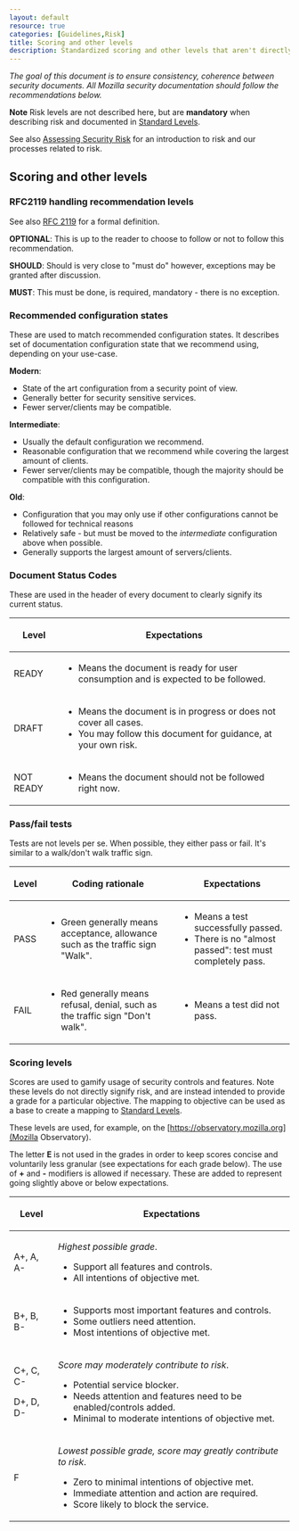 ```yaml
---
layout: default
resource: true
categories: [Guidelines,Risk]
title: Scoring and other levels
description: Standardized scoring and other levels that aren't directly representing risk levels.
---
```


*The goal of this document is to ensure consistency, coherence between security documents. All Mozilla security
documentation should follow the recommendations below.*

**Note** Risk levels are not described here, but are **mandatory** when describing risk and documented in
[Standard Levels](standard_levels).

See also [Assessing Security Risk](/guidelines/assessing_security_risk) for an introduction to risk and our processes related to
risk.

## Scoring and other levels
### RFC2119 handling recommendation levels

See also [RFC 2119](https://www.ietf.org/rfc/rfc2119.txt) for a formal
definition.

**OPTIONAL**: This is up to the reader to choose to follow or not to follow this recommendation.

**SHOULD**: Should is very close to "must do"  however, exceptions may be granted after discussion.

**MUST**: This must be done, is required, mandatory - there is no exception.

### Recommended configuration states

These are used to match recommended configuration states. It describes
set of documentation configuration state that we recommend using,
depending on your use-case.

**Modern**:
- State of the art configuration from a security point of view.
- Generally better for security sensitive services.
- Fewer server/clients may be compatible.

**Intermediate**:
- Usually the default configuration we recommend.
- Reasonable configuration that we recommend while covering the largest amount of clients.
- Fewer server/clients may be compatible, though the majority should be compatible with this configuration.

**Old**:
- Configuration that you may only use if other configurations cannot be followed for technical reasons
- Relatively safe - but must be moved to the *intermediate* configuration above when possible.
- Generally supports the largest amount of servers/clients.

### Document Status Codes

These are used in the header of every document to clearly signify its
current status.

<table>
<thead>
<tr class="header">
<th><p>Level</p></th>
<th><p>Expectations</p></th>
</tr>
</thead>
<tbody>
<tr class="odd">
<td><p><span class="score-green">READY</span></p></td>
<td><ul>
<li>Means the document is ready for user consumption and is expected to be followed.</li>
</ul></td>
</tr>
<tr class="even">
<td><p><span class="score-yellow">DRAFT</span></p></td>
<td><ul>
<li>Means the document is in progress or does not cover all cases.</li>
<li>You may follow this document for guidance, at your own risk.</li>
</ul></td>
</tr>
<tr class="odd">
<td><p><span class="score-red">NOT READY</span></p></td>
<td><ul>
<li>Means the document should not be followed right now.</li>
</ul></td>
</tr>
<tr class="even">
</tr>
</tbody>
</table>

### Pass/fail tests

Tests are not levels per se. When possible, they either pass or fail.
It's similar to a walk/don't walk traffic sign.

<table>
<thead>
<tr class="header">
<th><p>Level</p></th>
<th><p>Coding rationale</p></th>
<th><p>Expectations</p></th>
</tr>
</thead>
<tbody>
<tr class="odd">
<td><p><span class="score-green">PASS</span></p></td>
<td><ul>
<li>Green generally means acceptance, allowance such as the traffic sign &quot;Walk&quot;.</li>
</ul></td>
<td><ul>
<li>Means a test successfully passed.</li>
<li>There is no &quot;almost passed&quot;: test must completely pass.</li>
</ul></td>
</tr>
<tr class="even">
<td><p><span class="score-red">FAIL</span></p></td>
<td><ul>
<li>Red generally means refusal, denial, such as the traffic sign &quot;Don't walk&quot;.</li>
</ul></td>
<td><ul>
<li>Means a test did not pass.</li>
</ul></td>
</tr>
<tr class="odd">
</tr>
</tbody>
</table>

### Scoring levels

Scores are used to gamify usage of security controls and features. Note
these levels do not directly signify risk, and are instead intended to
provide a grade for a particular objective. The mapping to objective can
be used as a base to create a mapping to
[Standard Levels](standard_levels).

These levels are used, for example, on the [https://observatory.mozilla.org](Mozilla Observatory).

The letter **E** is not used in the grades in order to keep scores
concise and voluntarily less granular (see expectations for each grade
below). The use of **+** and **-** modifiers is allowed if necessary.
These are added to represent going slightly above or below expectations.

<table>
<thead>
<tr class="header">
<th><p>Level</p></th>
<th><p>Expectations</p></th>
</tr>
</thead>
<tbody>
<tr class="odd">
<td><p><span class="score-green">A+, A, A-</span></p></td>
<td><p><em>Highest possible grade</em>.</p>
<ul>
<li>Support all features and controls.</li>
<li>All intentions of objective met.</li>
</ul></td>
</tr>
<tr class="even">
<td><p><span class="score-blue">B+, B, B-</span></p></td>
<td><ul>
<li>Supports most important features and controls.</li>
<li>Some outliers need attention.</li>
<li>Most intentions of objective met.</li>
</ul></td>
</tr>
<tr class="odd">
<td><p><span class="score-yellow">C+, C, C-</span></p>
<p><span class="score-yellow">D+, D, D-</span></p></td>
<td><p><em>Score may moderately contribute to risk</em>.</p>
<ul>
<li>Potential service blocker.</li>
<li>Needs attention and features need to be enabled/controls added.</li>
<li>Minimal to moderate intentions of objective met.</li>
</ul></td>
</tr>
<tr class="even">
<td><p><span class="score-red">F</span></p></td>
<td><p><em>Lowest possible grade, score may greatly contribute to risk</em>.</p>
<ul>
<li>Zero to minimal intentions of objective met.</li>
<li>Immediate attention and action are required.</li>
<li>Score likely to block the service.</li>
</ul></td>
</tr>
<tr class="odd">
</tr>
</tbody>
</table>
